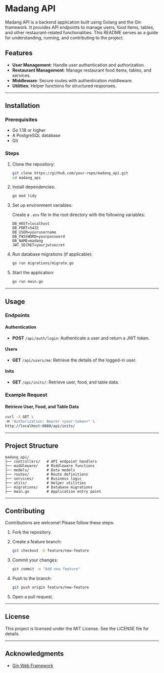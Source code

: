 # Madang API

Madang API is a backend application built using Golang and the Gin framework. It provides API endpoints to manage users, food items, tables, and other restaurant-related functionalities. This README serves as a guide for understanding, running, and contributing to the project.

## Features

- **User Management**: Handle user authentication and authorization.
- **Restaurant Management**: Manage restaurant food items, tables, and services.
- **Middleware**: Secure routes with authentication middleware.
- **Utilities**: Helper functions for structured responses.

---

## Installation

### Prerequisites

- Go 1.18 or higher
- A PostgreSQL database
- Git

### Steps

1. Clone the repository:

   ```bash
   git clone https://github.com/your-repo/madang_api.git
   cd madang_api
   ```

2. Install dependencies:

   ```bash
   go mod tidy
   ```

3. Set up environment variables:

   Create a `.env` file in the root directory with the following variables:

   ```env
   DB_HOST=localhost
   DB_PORT=5432
   DB_USER=yourusername
   DB_PASSWORD=yourpassword
   DB_NAME=madang
   JWT_SECRET=yourjwtsecret
   ```

4. Run database migrations (if applicable):

   ```bash
   go run migrations/migrate.go
   ```

5. Start the application:

   ```bash
   go run main.go
   ```

---

## Usage

### Endpoints

#### Authentication

- **POST** `/api/auth/login`: Authenticate a user and return a JWT token.

#### Users

- **GET** `/api/users/me`: Retrieve the details of the logged-in user.

#### Inits

- **GET** `/api/inits/`: Retrieve user, food, and table data.

### Example Request

#### Retrieve User, Food, and Table Data

```bash
curl -X GET \  
-H "Authorization: Bearer <your-token>" \  
http://localhost:8080/api/inits/
```

---

## Project Structure

```plaintext
madang_api/
├── controllers/   # API endpoint handlers
├── middleware/    # Middleware functions
├── models/        # Data models
├── routes/        # Route definitions
├── services/      # Business logic
├── utils/         # Helper utilities
├── migrations/    # Database migrations
├── main.go        # Application entry point
```

---

## Contributing

Contributions are welcome! Please follow these steps:

1. Fork the repository.
2. Create a feature branch:

   ```bash
   git checkout -b feature/new-feature
   ```

3. Commit your changes:

   ```bash
   git commit -m "Add new feature"
   ```

4. Push to the branch:

   ```bash
   git push origin feature/new-feature
   ```

5. Open a pull request.

---

## License

This project is licensed under the MIT License. See the LICENSE file for details.

---

## Acknowledgments

- [Gin Web Framework](https://github.com/gin-gonic/gin)

